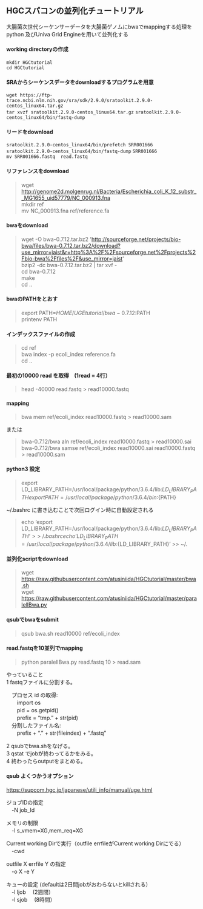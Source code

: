 ## HGCスパコンの並列化チュートリアル
大腸菌次世代シーケンサーデータを大腸菌ゲノムにbwaでmappingする処理をpython 及びUniva Grid Engineを用いて並列化する

#### working directoryの作成
`mkdir HGCtutorial`  
`cd HGCtutorial`  

#### SRAからシーケンスデータをdownloadするプログラムを用意  
`wget https://ftp-trace.ncbi.nlm.nih.gov/sra/sdk/2.9.0/sratoolkit.2.9.0-centos_linux64.tar.gz`  
`tar xvzf sratoolkit.2.9.0-centos_linux64.tar.gz`
`sratoolkit.2.9.0-centos_linux64/bin/fastq-dump`  


#### リードをdownload
`sratoolkit.2.9.0-centos_linux64/bin/prefetch SRR001666`  
`sratoolkit.2.9.0-centos_linux64/bin/fastq-dump` `SRR001666`  
`mv SRR001666.fastq  read.fastq`  

#### リファレンスをdownload  
>wget http://genome2d.molgenrug.nl/Bacteria/Escherichia_coli_K_12_substr__MG1655_uid57779/NC_000913.fna  
mkdir ref  
mv NC_000913.fna ref/reference.fa  

#### bwaをdownload  
>wget -O bwa-0.7.12.tar.bz2 'http://sourceforge.net/projects/bio-bwa/files/bwa-0.7.12.tar.bz2/download?use_mirror=jaist&r=http%3A%2F%2Fsourceforge.net%2Fprojects%2Fbio-bwa%2Ffiles%2F&use_mirror=jaist'  
 bzip2 -dc bwa-0.7.12.tar.bz2 | tar xvf -  
 cd bwa-0.7.12  
 make  
 cd ..  

#### bwaのPATHをとおす  
>export PATH=$HOME/UGEtutorial/bwa-0.7.12:$PATH    
printenv  PATH  

#### インデックスファイルの作成  
>cd ref  
bwa index -p ecoli_index reference.fa  
cd ..  

#### 最初の10000 read を取得　(1read = 4行）  
>head -40000 read.fastq > read10000.fastq  

#### mapping  
>bwa mem ref/ecoli_index  read10000.fastq  > read10000.sam  

または

>bwa-0.7.12/bwa aln ref/ecoli_index read10000.fastq > read10000.sai  
bwa-0.7.12/bwa samse ref/ecoli_index read10000.sai read10000.fastq > read10000.sam


#### python3 設定
>export LD_LIBRARY_PATH=/usr/local/package/python/3.6.4/lib:${LD_LIBRARY_PATH}  
export PATH=/usr/local/package/python/3.6.4/bin:${PATH}  

~/.bashrc に書き込むことで次回ログイン時に自動設定される

>echo ‘export LD_LIBRARY_PATH=/usr/local/package/python/3.6.4/lib:${LD_LIBRARY_PATH} ‘ >> ~/.bashrc  
echo ‘LD_LIBRARY_PATH=/usr/local/package/python/3.6.4/lib:${LD_LIBRARY_PATH}’  >> ~/.  

#### 並列化scriptをdownload
>wget https://raw.githubusercontent.com/atusiniida/HGCtutorial/master/bwa.sh  
wget https://raw.githubusercontent.com/atusiniida/HGCtutorial/master/paralellBwa.py  

#### qsubでbwaをsubmit
>qsub bwa.sh  read10000 ref/ecoli_index

#### read.fastqを10並列でmapping
>python paralellBwa.py  read.fastq 10 > read.sam

やっていること  
1 fastqファイルに分割する。

　プロセス id の取得:  
　　import  os   
　　pid =  os.getpid()  
　　prefix = “tmp.”  + str(pid)  
　分割したファイル名:  
　　prefix + “.” + str(fileindex) + “.fastq”

2 qsubでbwa.shをなげる。  
3 qstat でjobが終わってるかをみる。  
4 終わったらoutputをまとめる。

#### qsub  よくつかうオプション
https://supcom.hgc.jp/japanese/utili_info/manual/uge.html  


ジョブIDの指定  
　-N  job_Id  

メモリの制限  
　-l s_vmem=XG,mem_req=XG  

Current working Dirで実行（outfile errfileがCurrent working Dirにでる）  
　-cwd  

outfile X errfile Y の指定  
　-o X -e Y  

キューの設定 (defaultは2日間jobがおわらないとkillされる）  
　-l ljob 　(2週間）  
　-l sjob  　(8時間）
